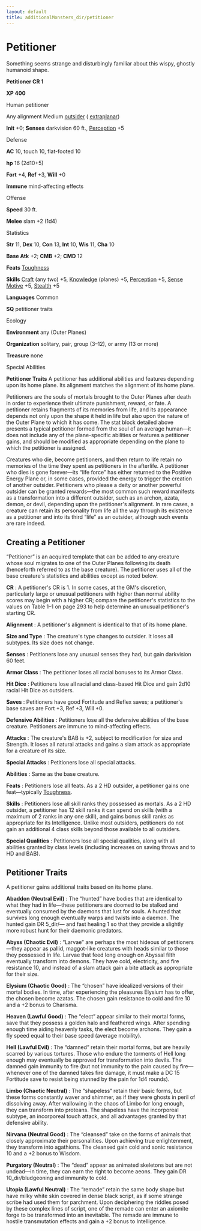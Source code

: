 ```yaml
---
layout: default
title: additionalMonsters_dir/petitioner
---
```

# Petitioner

Something seems strange and disturbingly familiar about this wispy, ghostly humanoid shape.

**Petitioner CR 1**

**XP 400**

Human petitioner

Any alignment Medium [outsider](../monsters_dir/creatureTypes#_outsider) ( [extraplanar](../monsters_dir/creatureTypes#_extraplanar-subtype))

**Init** +0; **Senses** darkvision 60 ft., [Perception](../additionalMonsters_dir/../skills_dir/perception#_perception) +5

Defense

**AC** 10, touch 10, flat-footed 10

**hp** 16 (2d10+5)

**Fort** +4, **Ref** +3, **Will** +0

**Immune** mind-affecting effects

Offense

**Speed** 30 ft.

**Melee** slam +2 (1d4)

Statistics

**Str** 11, **Dex** 10, **Con** 13, **Int** 10, **Wis** 11, **Cha** 10

**Base Atk** +2; **CMB** +2; **CMD** 12

**Feats** [Toughness](../additionalMonsters_dir/../feats#_toughness)

**Skills** [Craft](../additionalMonsters_dir/../skills_dir/craft#_craft) (any two) +5, [Knowledge](../additionalMonsters_dir/../skills_dir/knowledge#_knowledge) (planes) +5, [Perception](../additionalMonsters_dir/../skills_dir/perception#_perception) +5, [Sense Motive](../additionalMonsters_dir/../skills_dir/senseMotive#_sense-motive) +5, [Stealth](../additionalMonsters_dir/../skills_dir/stealth#_stealth) +5

**Languages** Common

**SQ** petitioner traits

Ecology

**Environment** any (Outer Planes)

**Organization** solitary, pair, group (3–12), or army (13 or more)

**Treasure** none

Special Abilities

**Petitioner Traits** A petitioner has additional abilities and features depending upon its home plane. Its alignment matches the alignment of its home plane.

Petitioners are the souls of mortals brought to the Outer Planes after death in order to experience their ultimate punishment, reward, or fate. A petitioner retains fragments of its memories from life, and its appearance depends not only upon the shape it held in life but also upon the nature of the Outer Plane to which it has come. The stat block detailed above presents a typical petitioner formed from the soul of an average human—it does not include any of the plane-specific abilities or features a petitioner gains, and should be modified as appropriate depending on the plane to which the petitioner is assigned.

Creatures who die, become petitioners, and then return to life retain no memories of the time they spent as petitioners in the afterlife. A petitioner who dies is gone forever—its “life force” has either returned to the Positive Energy Plane or, in some cases, provided the energy to trigger the creation of another outsider. Petitioners who please a deity or another powerful outsider can be granted rewards—the most common such reward manifests as a transformation into a different outsider, such as an archon, azata, demon, or devil, depending upon the petitioner's alignment. In rare cases, a creature can retain its personality from life all the way through its existence as a petitioner and into its third “life” as an outsider, although such events are rare indeed.

## Creating a Petitioner

“Petitioner” is an acquired template that can be added to any creature whose soul migrates to one of the Outer Planes following its death (henceforth referred to as the base creature). The petitioner uses all of the base creature's statistics and abilities except as noted below.

**CR** : A petitioner's CR is 1. In some cases, at the GM's discretion, particularly large or unusual petitioners with higher than normal ability scores may begin with a higher CR; compare the petitioner's statistics to the values on Table 1–1 on page 293 to help determine an unusual petitioner's starting CR.

**Alignment** : A petitioner's alignment is identical to that of its home plane.

**Size and Type** : The creature's type changes to outsider. It loses all subtypes. Its size does not change.

**Senses** : Petitioners lose any unusual senses they had, but gain darkvision 60 feet.

**Armor Class** : The petitioner loses all racial bonuses to its Armor Class.

**Hit Dice** : Petitioners lose all racial and class-based Hit Dice and gain 2d10 racial Hit Dice as outsiders.

**Saves** : Petitioners have good Fortitude and Reflex saves; a petitioner's base saves are Fort +3, Ref +3, Will +0.

**Defensive Abilities** : Petitioners lose all the defensive abilities of the base creature. Petitioners are immune to mind-affecting effects.

**Attacks** : The creature's BAB is +2, subject to modification for size and Strength. It loses all natural attacks and gains a slam attack as appropriate for a creature of its size.

**Special Attacks** : Petitioners lose all special attacks.

**Abilities** : Same as the base creature.

**Feats** : Petitioners lose all feats. As a 2 HD outsider, a petitioner gains one feat—typically [Toughness](../additionalMonsters_dir/../feats#_toughness).

**Skills** : Petitioners lose all skill ranks they possessed as mortals. As a 2 HD outsider, a petitioner has 12 skill ranks it can spend on skills (with a maximum of 2 ranks in any one skill), and gains bonus skill ranks as appropriate for its Intelligence. Unlike most outsiders, petitioners do not gain an additional 4 class skills beyond those available to all outsiders.

**Special Qualities** : Petitioners lose all special qualities, along with all abilities granted by class levels (including increases on saving throws and to HD and BAB).

## Petitioner Traits

A petitioner gains additional traits based on its home plane.

**Abaddon (Neutral Evil)** : The “hunted” have bodies that are identical to what they had in life—these petitioners are doomed to be stalked and eventually consumed by the daemons that lust for souls. A hunted that survives long enough eventually warps and twists into a daemon. The hunted gain DR 5_dir/— and fast healing 1 so that they provide a slightly more robust hunt for their daemonic predators.

**Abyss (Chaotic Evil)** : “Larvae” are perhaps the most hideous of petitioners—they appear as pallid, maggot-like creatures with heads similar to those they possessed in life. Larvae that feed long enough on Abyssal filth eventually transform into demons. They have cold, electricity, and fire resistance 10, and instead of a slam attack gain a bite attack as appropriate for their size.

**Elysium (Chaotic Good)** : The “chosen” have idealized versions of their mortal bodies. In time, after experiencing the pleasures Elysium has to offer, the chosen become azatas. The chosen gain resistance to cold and fire 10 and a +2 bonus to Charisma.

**Heaven (Lawful Good)** : The “elect” appear similar to their mortal forms, save that they possess a golden halo and feathered wings. After spending enough time aiding heavenly tasks, the elect become archons. They gain a fly speed equal to their base speed (average mobility).

**Hell (Lawful Evil)** : The “damned” retain their mortal forms, but are heavily scarred by various tortures. Those who endure the torments of Hell long enough may eventually be approved for transformation into devils. The damned gain immunity to fire (but not immunity to the pain caused by fire—whenever one of the damned takes fire damage, it must make a DC 15 Fortitude save to resist being stunned by the pain for 1d4 rounds).

**Limbo (Chaotic Neutral)** : The “shapeless“ retain their basic forms, but these forms constantly waver and shimmer, as if they were ghosts in peril of dissolving away. After wallowing in the chaos of Limbo for long enough, they can transform into proteans. The shapeless have the incorporeal subtype, an incorporeal touch attack, and all advantages granted by that defensive ability.

**Nirvana (Neutral Good)** : The “cleansed” take on the forms of animals that closely approximate their personalities. Upon achieving true enlightenment, they transform into agathions. The cleansed gain cold and sonic resistance 10 and a +2 bonus to Wisdom.

**Purgatory (Neutral)** : The “dead” appear as animated skeletons but are not undead—in time, they can earn the right to become aeons. They gain DR 10_dir/bludgeoning and immunity to cold.

**Utopia (Lawful Neutral)** : The “remade” retain the same body shape but have milky white skin covered in dense black script, as if some strange scribe had used them for parchment. Upon deciphering the riddles posed by these complex lines of script, one of the remade can enter an axiomite forge to be transformed into an inevitable. The remade are immune to hostile transmutation effects and gain a +2 bonus to Intelligence.

